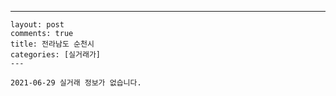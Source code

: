 ---
    layout: post
    comments: true
    title: 전라남도 순천시
    categories: [실거래가]
    ---

    2021-06-29 실거래 정보가 없습니다.

    